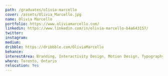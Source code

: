 ```yaml
---
path: /graduates/olivia-marcello
cover: /assets/Olivia_Marcello.jpg
name: Olivia Marcello
portfolio: https://www.oliviamarcello.com/
linkedin: https://www.linkedin.com/in/olivia-marcello-b4a643157/
twitter:
instagram:
medium:
dribble: https://dribbble.com/OliviaMarcello
behance:
interestArea: Branding, Interactivity Design, Motion Design, Typography
where: Toronto, Ontario
relocation: Yes
---
```

